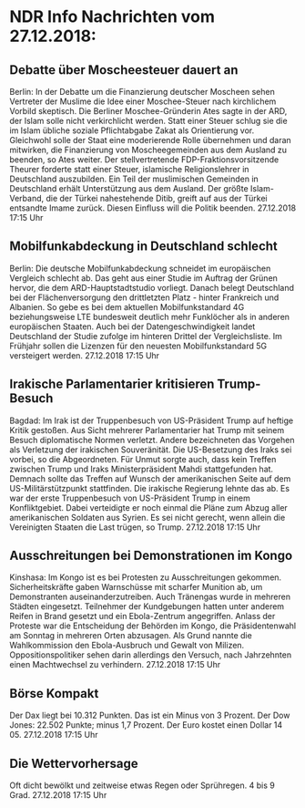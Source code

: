 # NDR Info Nachrichten vom 27.12.2018:


## Debatte über Moscheesteuer dauert an
Berlin: In der Debatte um die Finanzierung deutscher Moscheen sehen Vertreter der Muslime die Idee einer Moschee-Steuer nach kirchlichem Vorbild skeptisch. Die Berliner Moschee-Gründerin Ates sagte in der ARD, der Islam solle nicht verkirchlicht werden. Statt einer Steuer schlug sie die im Islam übliche soziale Pflichtabgabe Zakat als Orientierung vor. Gleichwohl solle der Staat eine moderierende Rolle übernehmen und daran mitwirken, die Finanzierung von Moscheegemeinden aus dem Ausland zu beenden, so Ates weiter. Der stellvertretende FDP-Fraktionsvorsitzende Theurer forderte statt einer Steuer, islamische Religionslehrer in Deutschland auszubilden. Ein Teil der muslimischen Gemeinden in Deutschland erhält Unterstützung aus dem Ausland. Der größte Islam-Verband, die der Türkei nahestehende Ditib, greift auf aus der Türkei entsandte Imame zurück. Diesen Einfluss will die Politik beenden. 27.12.2018 17:15 Uhr 

## Mobilfunkabdeckung in Deutschland schlecht
Berlin: Die deutsche Mobilfunkabdeckung schneidet im europäischen Vergleich schlecht ab. Das geht aus einer Studie im Auftrag der Grünen hervor, die dem ARD-Hauptstadtstudio vorliegt. Danach belegt Deutschland bei der Flächenversorgung den drittletzten Platz - hinter Frankreich und Albanien. So gebe es bei dem aktuellen Mobilfunkstandard 4G beziehungsweise LTE bundesweit deutlich mehr Funklöcher als in anderen europäischen Staaten. Auch bei der Datengeschwindigkeit landet Deutschland der Studie zufolge im hinteren Drittel der Vergleichsliste. Im Frühjahr sollen die Lizenzen für den neuesten Mobilfunkstandard 5G versteigert werden. 27.12.2018 17:15 Uhr 

## Irakische Parlamentarier kritisieren Trump-Besuch
Bagdad: Im Irak ist der Truppenbesuch von US-Präsident Trump auf heftige Kritik gestoßen. Aus Sicht mehrerer Parlamentarier hat Trump mit seinem Besuch diplomatische Normen verletzt. Andere bezeichneten das Vorgehen als Verletzung der irakischen Souveränität. Die US-Besetzung des Iraks sei vorbei, so die Abgeordneten. Für Unmut sorgte auch, dass kein Treffen zwischen Trump und Iraks Ministerpräsident Mahdi stattgefunden hat. Demnach sollte das Treffen auf Wunsch der amerikanischen Seite auf dem US-Militärstützpunkt stattfinden. Die irakische Regierung lehnte das ab. Es war der erste Truppenbesuch von US-Präsident Trump in einem Konfliktgebiet. Dabei verteidigte er noch einmal die Pläne zum Abzug aller amerikanischen Soldaten aus Syrien. Es sei nicht gerecht, wenn allein die Vereinigten Staaten die Last trügen, so Trump. 27.12.2018 17:15 Uhr 

## Ausschreitungen bei Demonstrationen im Kongo
Kinshasa: Im Kongo ist es bei Protesten zu Ausschreitungen gekommen. Sicherheitskräfte gaben Warnschüsse mit scharfer Munition ab, um Demonstranten auseinanderzutreiben. Auch Tränengas wurde in mehreren Städten eingesetzt. Teilnehmer der Kundgebungen hatten unter anderem Reifen in Brand gesetzt und ein Ebola-Zentrum angegriffen. Anlass der Proteste war die Entscheidung der Behörden im Kongo, die Präsidentenwahl am Sonntag in mehreren Orten abzusagen. Als Grund nannte die Wahlkommission den Ebola-Ausbruch und Gewalt von Milizen. Oppositionspolitiker sehen darin allerdings den Versuch, nach Jahrzehnten einen Machtwechsel zu verhindern. 27.12.2018 17:15 Uhr 

## Börse Kompakt
Der Dax liegt bei 10.312 Punkten. Das ist ein Minus von 3 Prozent. Der Dow Jones: 22.502 Punkte; minus 1,7 Prozent. Der Euro kostet einen Dollar 14 05. 27.12.2018 17:15 Uhr 

## Die Wettervorhersage
Oft dicht bewölkt und zeitweise etwas Regen oder Sprühregen. 4 bis 9 Grad. 27.12.2018 17:15 Uhr 
